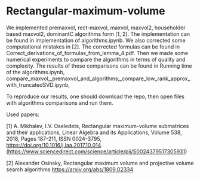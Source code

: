 # Rectangular-maximum-volume

We implemented premaxvol, rect-maxvol, maxvol, maxvol2, householder based maxvol2, dominantC algorithms form [1, 2]. The implementation can be found in implementation of algorithms.ipynb. We also corrected some computational mistakes in [2]. The corrected formulas can be found in Correct_derivations_of_formulas_from_lemma_4.pdf. Then we made some numerical experiments to compare the algorithms in terms of quality and complexity. The results of these comparisons can be found in Running time of the algorithms.ipynb, compare_maxvol,_premaxvol_and_algorithms;_compare_low_rank_approx_with_truncatedSVD.ipynb, 


To reproduce our results, one should download the repo, then open files with algorithms comparisons and run them.


Used papers:

[1] A. Mikhalev, I.V. Oseledets, Rectangular maximum-volume submatrices and
their applications, Linear Algebra and its Applications, Volume 538, 2018,
Pages 187-211, ISSN 0024-3795, https://doi.org/10.1016/j.laa.2017.10.014.
(https://www.sciencedirect.com/science/article/pii/S0024379517305931)

[2] Alexander Osinsky, Rectangular maximum volume and projective volume search algorithms
https://arxiv.org/abs/1809.02334

